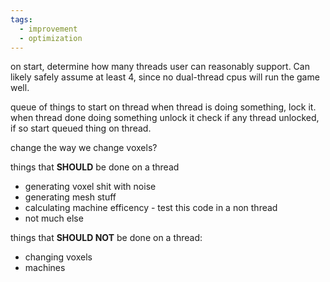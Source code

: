 ```yaml
---
tags:
  - improvement
  - optimization
---
```


on start, determine how many threads user can reasonably support. Can likely safely assume at least 4, since no dual-thread cpus will run the game well.

queue of things to start on thread
when thread is doing something, lock it.
when thread done doing something unlock it
check if any thread unlocked, if so 
start queued thing on thread.

change the way we change voxels?

things that **SHOULD** be done on a thread
- generating voxel shit with noise
- generating mesh stuff
- calculating machine efficency - test this code in a non thread
- not much else

things that **SHOULD NOT** be done on a thread:
- changing voxels
- machines 
